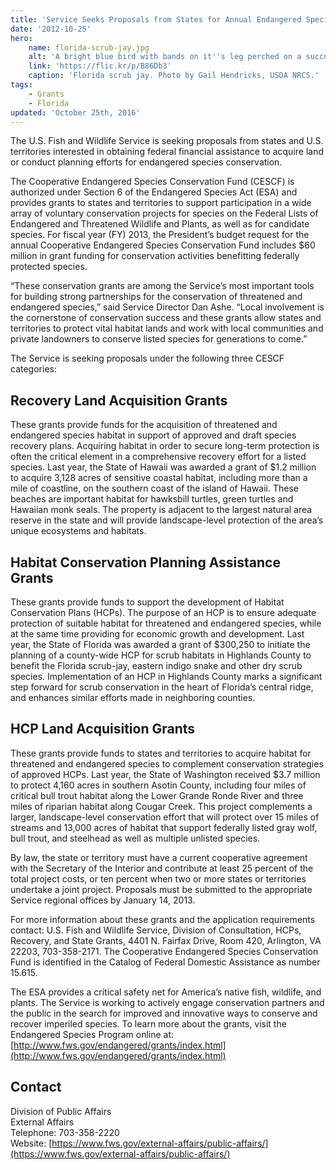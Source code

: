 ```yaml
---
title: 'Service Seeks Proposals from States for Annual Endangered Species Grants'
date: '2012-10-25'
hero:
    name: florida-scrub-jay.jpg
    alt: 'A bright blue bird with bands on it''s leg perched on a succulent shrub.'
    link: 'https://flic.kr/p/B86Db3'
    caption: 'Florida scrub jay. Photo by Gail Hendricks, USDA NRCS.'
tags:
    - Grants
    - Florida
updated: 'October 25th, 2016'
---
```


The U.S. Fish and Wildlife Service is seeking proposals from states and U.S. territories interested in obtaining federal financial assistance to acquire land or conduct planning efforts for endangered species conservation.  

The Cooperative Endangered Species Conservation Fund (CESCF) is authorized under Section 6 of the Endangered Species Act (ESA) and provides grants to states and territories to support participation in a wide array of voluntary conservation projects for species on the Federal Lists of Endangered and Threatened Wildlife and Plants, as well as for candidate species. For fiscal year (FY) 2013, the President’s budget request for the annual Cooperative Endangered Species Conservation Fund includes $60 million in grant funding for conservation activities benefitting federally protected species.  

“These conservation grants are among the Service’s most important tools for building strong partnerships for the conservation of threatened and endangered species,” said Service Director Dan Ashe. “Local involvement is the cornerstone of conservation success and these grants allow states and territories to protect vital habitat lands and work with local communities and private landowners to conserve listed species for generations to come.”  

The Service is seeking proposals under the following three CESCF categories:  

## Recovery Land Acquisition Grants

These grants provide funds for the acquisition of threatened and endangered species habitat in support of approved and draft species recovery plans. Acquiring habitat in order to secure long-term protection is often the critical element in a comprehensive recovery effort for a listed species. Last year, the State of Hawaii was awarded a grant of $1.2 million to acquire 3,128 acres of sensitive coastal habitat, including more than a mile of coastline, on the southern coast of the island of Hawaii. These beaches are important habitat for hawksbill turtles, green turtles and Hawaiian monk seals. The property is adjacent to the largest natural area reserve in the state and will provide landscape-level protection of the area’s unique ecosystems and habitats.  

## Habitat Conservation Planning Assistance Grants

These grants provide funds to support the development of Habitat Conservation Plans (HCPs). The purpose of an HCP is to ensure adequate protection of suitable habitat for threatened and endangered species, while at the same time providing for economic growth and development. Last year, the State of Florida was awarded a grant of $300,250 to initiate the planning of a county-wide HCP for scrub habitats in Highlands County to benefit the Florida scrub-jay, eastern indigo snake and other dry scrub species. Implementation of an HCP in Highlands County marks a significant step forward for scrub conservation in the heart of Florida’s central ridge, and enhances similar efforts made in neighboring counties.  

## HCP Land Acquisition Grants

These grants provide funds to states and territories to acquire habitat for threatened and endangered species to complement conservation strategies of approved HCPs. Last year, the State of Washington received $3.7 million to protect 4,160 acres in southern Asotin County, including four miles of critical bull trout habitat along the Lower Grande Ronde River and three miles of riparian habitat along Cougar Creek. This project complements a larger, landscape-level conservation effort that will protect over 15 miles of streams and 13,000 acres of habitat that support federally listed gray wolf, bull trout, and steelhead as well as multiple unlisted species.  

By law, the state or territory must have a current cooperative agreement with the Secretary of the Interior and contribute at least 25 percent of the total project costs, or ten percent when two or more states or territories undertake a joint project. Proposals must be submitted to the appropriate Service regional offices by January 14, 2013.  

For more information about these grants and the application requirements contact: U.S. Fish and Wildlife Service, Division of Consultation, HCPs, Recovery, and State Grants, 4401 N. Fairfax Drive, Room 420, Arlington, VA 22203, 703-358-2171\. The Cooperative Endangered Species Conservation Fund is identified in the Catalog of Federal Domestic Assistance as number 15.615.  

The ESA provides a critical safety net for America’s native fish, wildlife, and plants. The Service is working to actively engage conservation partners and the public in the search for improved and innovative ways to conserve and recover imperiled species. To learn more about the grants, visit the Endangered Species Program online at: [http://www.fws.gov/endangered/grants/index.html](http://www.fws.gov/endangered/grants/index.html)

## Contact

Division of Public Affairs  
External Affairs  
Telephone: 703-358-2220  
Website: [https://www.fws.gov/external-affairs/public-affairs/](https://www.fws.gov/external-affairs/public-affairs/)
